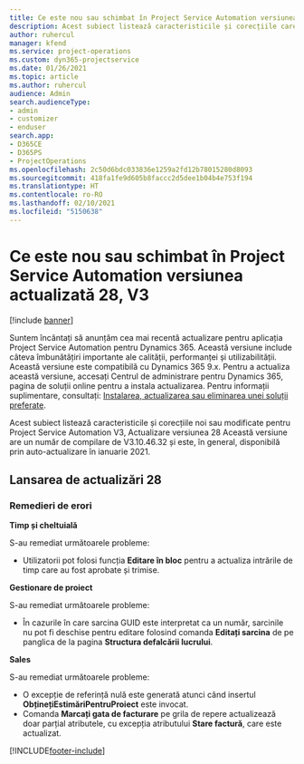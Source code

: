 ```yaml
---
title: Ce este nou sau schimbat în Project Service Automation versiunea actualizată 28, V3
description: Acest subiect listează caracteristicile și corecțiile care sunt disponibile în Project Service Automation V3, versiunea actualizată 28, V3.
author: ruhercul
manager: kfend
ms.service: project-operations
ms.custom: dyn365-projectservice
ms.date: 01/26/2021
ms.topic: article
ms.author: ruhercul
audience: Admin
search.audienceType:
- admin
- customizer
- enduser
search.app:
- D365CE
- D365PS
- ProjectOperations
ms.openlocfilehash: 2c50d6bdc033836e1259a2fd12b78015280d8093
ms.sourcegitcommit: 418fa1fe9d605b8faccc2d5dee1b04b4e753f194
ms.translationtype: HT
ms.contentlocale: ro-RO
ms.lasthandoff: 02/10/2021
ms.locfileid: "5150638"
---
```

# <a name="whats-new-or-changed-in-project-service-automation-update-release-28-v3"></a>Ce este nou sau schimbat în Project Service Automation versiunea actualizată 28, V3

[!include [banner](../includes/psa-now-project-operations.md)]

Suntem încântați să anunțăm cea mai recentă actualizare pentru aplicația Project Service Automation pentru Dynamics 365. Această versiune include câteva îmbunătățiri importante ale calității, performanței și utilizabilității. Această versiune este compatibilă cu Dynamics 365 9.x. Pentru a actualiza această versiune, accesați Centrul de administrare pentru Dynamics 365, pagina de soluții online pentru a instala actualizarea. Pentru informații suplimentare, consultați: [Instalarea, actualizarea sau eliminarea unei soluții preferate](https://docs.microsoft.com/power-platform/admin/install-remove-preferred-solution).

Acest subiect listează caracteristicile și corecțiile noi sau modificate pentru Project Service Automation V3, Actualizare versiunea 28 Această versiune are un număr de compilare de V3.10.46.32 și este, în general, disponibilă prin auto-actualizare în ianuarie 2021.

## <a name="update-release-28"></a>Lansarea de actualizări 28

### <a name="bug-fixes"></a>Remedieri de erori

**Timp și cheltuială**

S-au remediat următoarele probleme:

- Utilizatorii pot folosi funcția **Editare în bloc** pentru a actualiza intrările de timp care au fost aprobate și trimise.

**Gestionare de proiect**

S-au remediat următoarele probleme:

- În cazurile în care sarcina GUID este interpretat ca un număr, sarcinile nu pot fi deschise pentru editare folosind comanda **Editați sarcina** de pe panglica de la pagina **Structura defalcării lucrului**.

**Sales**

S-au remediat următoarele probleme:

- O excepție de referință nulă este generată atunci când insertul **ObținețiEstimăriPentruProiect** este invocat.
- Comanda **Marcați gata de facturare** pe grila de repere actualizează doar parțial atributele, cu excepția atributului **Stare factură**, care este actualizat.



[!INCLUDE[footer-include](../includes/footer-banner.md)]